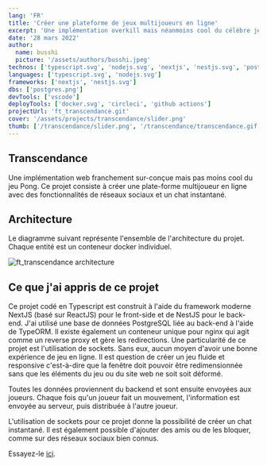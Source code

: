 ```yaml
---
lang: 'FR'
title: 'Créer une plateforme de jeux multijoueurs en ligne'
excerpt: 'Une implémentation overkill mais néanmoins cool du célèbre jeu Pong'
date: '28 mars 2022'
author:
  name: busshi
  picture: '/assets/authors/busshi.jpeg'
technos: ['typescript.svg', 'nodejs.svg', 'nextjs', 'nestjs.svg', 'postgres.png']
languages: ['typescript.svg', 'nodejs.svg']
frameworks: ['nextjs', 'nestjs.svg']
dbs: ['postgres.png']
devTools: ['vscode']
deployTools: ['docker.svg', 'circleci', 'github actions']
projectUrl: 'ft_transcendance.git'
cover: '/assets/projects/transcendance/slider.png'
thumb: ['/transcendance/slider.png', '/transcendance/transcendance.gif']
---
```


## Transcendance

Une implémentation web franchement sur-conçue mais pas moins cool du jeu Pong. Ce projet consiste à créer une plate-forme multijoueur en ligne avec des fonctionnalités de réseaux sociaux et un chat instantané.

## Architecture

Le diagramme suivant représente l'ensemble de l'architecture du projet. Chaque entité est un conteneur docker individuel.

![ft_transcendance architecture](/assets/projects/transcendance/transcendance_architecture.png)

## Ce que j'ai appris de ce projet

Ce projet codé en Typescript est construit à l'aide du framework moderne NextJS (basé sur ReactJS) pour le front-side et de NestJS pour le back-end. J'ai utilisé une base de données PostgreSQL liée au back-end à l'aide de TypeORM. Il existe également un conteneur unique pour nginx qui agit comme un reverse proxy et gère les redirections. Une particularité de ce projet est l'utilisation de sockets. Sans eux, aucun moyen d'avoir une bonne expérience de jeu en ligne. Il est question de créer un jeu fluide et responsive c'est-à-dire que la fenêtre doit pouvoir être redimensionnée sans que les éléments du jeu ou du site web ne soit soit déformé.

Toutes les données proviennent du backend et sont ensuite envoyées aux joueurs. Chaque fois qu'un joueur fait un mouvement, l'information est envoyée au serveur, puis distribuée à l'autre joueur.

L'utilisation de sockets pour ce projet donne la possibilité de créer un chat instantané. Il est également possible d'ajouter des amis ou de les bloquer, comme sur des réseaux sociaux bien connus.

Essayez-le [ici](https://play.busshi.fr).